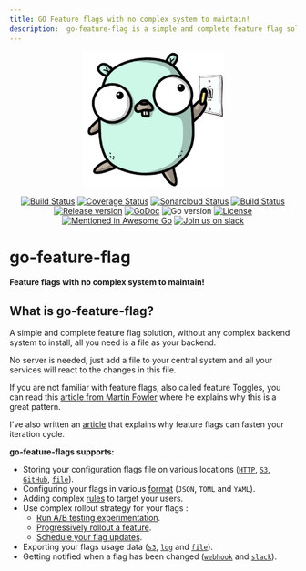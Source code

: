 ```yaml
---
title: GO Feature flags with no complex system to maintain!
description:  go-feature-flag is a simple and complete feature flag solution, without any complex backend system to install. You need only a file as your backend.
---
```


<p align="center">
  <img width="250" height="238" src="assets/logo.png" alt="go-feature-flag logo" />
</p>

<p align="center">
    <a href="https://github.com/thomaspoignant/go-feature-flag/actions/workflows/ci.yml"><img src="https://github.com/thomaspoignant/go-feature-flag/actions/workflows/ci.yml/badge.svg" alt="Build Status" /></a>
    <a href="https://coveralls.io/github/thomaspoignant/go-feature-flag"><img src="https://coveralls.io/repos/github/thomaspoignant/go-feature-flag/badge.svg" alt="Coverage Status" /></a>
    <a href="https://sonarcloud.io/dashboard?id=thomaspoignant_go-feature-flag"><img src="https://sonarcloud.io/api/project_badges/measure?project=thomaspoignant_go-feature-flag&metric=alert_status" alt="Sonarcloud Status" /></a>
    <a href="https://github.com/thomaspoignant/go-feature-flag/actions/workflows/codeql-analysis.yml"><img src="https://github.com/thomaspoignant/go-feature-flag/workflows/CodeQL/badge.svg" alt="Build Status" /></a>
    <br/>
    <a href="https://github.com/thomaspoignant/go-feature-flag/releases"><img src="https://img.shields.io/github/v/release/thomaspoignant/go-feature-flag" alt="Release version" /></a>
    <a href="https://pkg.go.dev/github.com/thomaspoignant/go-feature-flag"><img src="https://godoc.org/github.com/thomaspoignant/go-feature-flag?status.svg" alt="GoDoc" /></a>
    <img src="https://img.shields.io/github/go-mod/go-version/thomaspoignant/go-feature-flag?logo=go%20version" alt="Go version"/>
    <a href="LICENSE"><img src="https://img.shields.io/github/license/thomaspoignant/go-feature-flag" alt="License"/></a>
    <a href="https://github.com/avelino/awesome-go/#server-applications"><img src="https://awesome.re/mentioned-badge-flat.svg" alt="Mentioned in Awesome Go"></a>
    <a href="http://gophers.slack.com/messages/go-feature-flag"><img src="https://img.shields.io/badge/join-us%20on%20slack-gray.svg?longCache=true&logo=slack&colorB=green" alt="Join us on slack"></a> 
</p>

# go-feature-flag

**Feature flags with no complex system to maintain!**

## What is go-feature-flag?

A simple and complete feature flag solution, without any complex backend system to install, all you need is a file as your backend.

No server is needed, just add a file to your central system and all your services will react to the changes in this file.

If you are not familiar with feature flags, also called feature Toggles, you can read this [article from Martin Fowler](https://www.martinfowler.com/articles/feature-toggles.html)
where he explains why this is a great pattern.

I've also written an [article](https://medium.com/better-programming/feature-flags-and-how-to-iterate-quickly-7e3371b9986) that explains why feature flags can fasten your iteration cycle.

**go-feature-flags supports:**

- Storing your configuration flags file on various locations ([`HTTP`](./flag_file/http.md), [`S3`](./flag_file/s3.md), [`GitHub`](./flag_file/github.md), [`file`](./flag_file/file.md)).
- Configuring your flags in various [format](flag_format.md) (`JSON`, `TOML` and `YAML`).
- Adding complex [rules](flag_format.md#rule-format) to target your users.
- Use complex rollout strategy for your flags :
    - [Run A/B testing experimentation](rollout/experimentation.md).
    - [Progressively rollout a feature](rollout/progressive.md).
    - [Schedule your flag updates](rollout/scheduled.md).
- Exporting your flags usage data ([`s3`](data_collection/s3.md), [`log`](data_collection/log.md) and [`file`](data_collection/file.md)).
- Getting notified when a flag has been changed ([`webhook`](notifier/webhook.md) and [`slack`](notifier/slack.md)).
